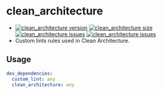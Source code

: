 # clean_architecture

- [![clean_architecture version](https://img.shields.io/pub/v/clean_architecture?label=clean_architecture_lint)](https://pub.dev/packages/clean_architecture_lint)
  [![clean_architecture size](https://img.shields.io/github/repo-size/ho-doan/clean_architecture)](https://github.com/ho-doan/clean_architecture)
  [![clean_architecture issues](https://img.shields.io/github/issues/ho-doan/clean_architecture)](https://github.com/ho-doan/clean_architecture)
  [![clean_architecture issues](https://img.shields.io/pub/likes/clean_architecture)](https://github.com/ho-doan/clean_architecture)
- Custom lints rules used in Clean Architecture.

## Usage

```yaml
dev_dependencies:
  custom_lint: any
  clean_architecture: any
```
